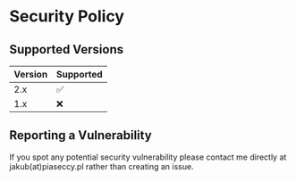 # Security Policy

## Supported Versions

| Version | Supported          |
| ------- | ------------------ |
| 2.x     | :white_check_mark: |
| 1.x     | :x:                |

## Reporting a Vulnerability

If you spot any potential security vulnerability please contact me directly at jakub(at)piaseccy.pl rather than creating an issue.

